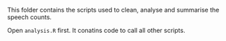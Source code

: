 This folder contains the scripts used to clean, analyse and summarise the speech counts. 

Open `analysis.R` first. It conatins code to call all other scripts.
